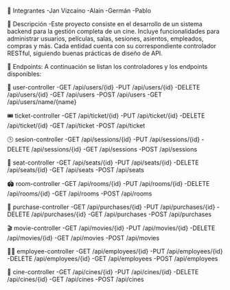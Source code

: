 👥 Integrantes
-Jan Vizcaíno
-Alain
-Germán
-Pablo

📝 Descripción
-Este proyecto consiste en el desarrollo de un sistema backend para la gestión completa de un cine. Incluye funcionalidades para administrar usuarios, películas, salas, sesiones, asientos, empleados, compras y más. 
Cada entidad cuenta con su correspondiente controlador RESTful, siguiendo buenas prácticas de diseño de API.

🔗 Endpoints: A continuación se listan los controladores y los endpoints disponibles:

📁 user-controller
-GET /api/users/{id}
-PUT /api/users/{id}
-DELETE /api/users/{id}
-GET /api/users
-POST /api/users
-GET /api/users/name/{name}

🎟️ ticket-controller
-GET /api/ticket/{id}
-PUT /api/ticket/{id}
-DELETE /api/ticket/{id}
-GET /api/ticket
-POST /api/ticket

🕒 sesion-controller
-GET /api/sessions/{id}
-PUT /api/sessions/{id}
-DELETE /api/sessions/{id}
-GET /api/sessions
-POST /api/sessions

💺 seat-controller
-GET /api/seats/{id}
-PUT /api/seats/{id}
-DELETE /api/seats/{id}
-GET /api/seats
-POST /api/seats

🏟️ room-controller
-GET /api/rooms/{id}
-PUT /api/rooms/{id}
-DELETE /api/rooms/{id}
-GET /api/rooms
-POST /api/rooms

🛒 purchase-controller
-GET /api/purchases/{id}
-PUT /api/purchases/{id}
-DELETE /api/purchases/{id}
-GET /api/purchases
-POST /api/purchases

🎬 movie-controller
-GET /api/movies/{id}
-PUT /api/movies/{id}
-DELETE /api/movies/{id}
-GET /api/movies
-POST /api/movies

👨‍💼 employee-controller
-GET /api/employees/{id}
-PUT /api/employees/{id}
-DELETE /api/employees/{id}
-GET /api/employees
-POST /api/employees

🏢 cine-controller
-GET /api/cines/{id}
-PUT /api/cines/{id}
-DELETE /api/cines/{id}
-GET /api/cines
-POST /api/cines

